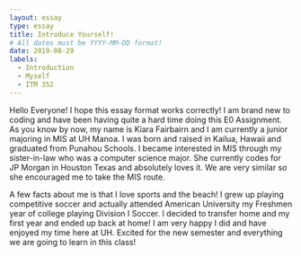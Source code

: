 ```yaml
---
layout: essay
type: essay
title: Introduce Yourself!
# All dates must be YYYY-MM-DD format!
date: 2019-08-29
labels:
  - Introduction
  - Myself
  - ITM 352
---
```


Hello Everyone!
I hope this essay format works correctly! I am brand new to coding and have been having quite a hard time doing this E0 Assignment. As you know by now, my name is Kiara Fairbairn and I am currently a junior majoring in MIS at UH Manoa. I was born and raised in Kailua, Hawaii and graduated from Punahou Schools. I became interested in MIS through my sister-in-law who was a computer science major. She currently codes for JP Morgan in Houston Texas and absolutely loves it. We are very similar so she encouraged me to take the MIS route. 

A few facts about me is that I love sports and the beach! I grew up playing competitive soccer and actually attended American University my Freshmen year of college playing Division I Soccer. I decided to transfer home and my first year and ended up back at home! I am very happy I did and have enjoyed my time here at UH. Excited for the new semester and everything we are going to learn in this class!
